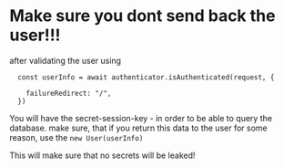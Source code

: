 # Make sure you dont send back the user!!!

after validating the user using 

```
  const userInfo = await authenticator.isAuthenticated(request, {

    failureRedirect: "/",
  })

```

You will have the secret-session-key - in order to be able to query the database. 
make sure, that if you return this data to the user for some reason, use the `new User(userInfo)`

This will make sure that no secrets will be leaked!

